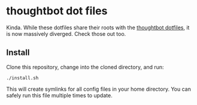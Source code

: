 # thoughtbot dot files

Kinda. While these dotfiles share their roots with the [thoughtbot
dotfiles](https://github.com/thoughtbot/dotfiles), it is now massively
diverged. Check those out too.

## Install

Clone this repository, change into the cloned directory, and run:

```
./install.sh
```

This will create symlinks for all config files in your home directory. You can
safely run this file multiple times to update.
